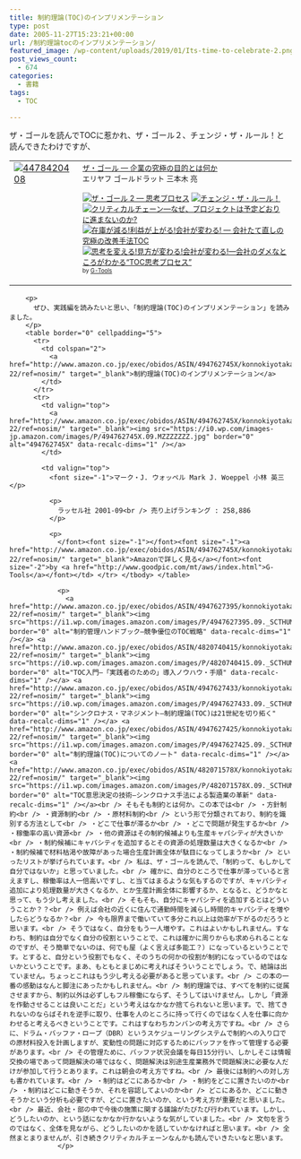 ```yaml
---
title: 制約理論(TOC)のインプリメンテーション
type: post
date: 2005-11-27T15:23:21+00:00
url: /制約理論tocのインプリメンテーション/
featured_image: /wp-content/uploads/2019/01/Its-time-to-celebrate-2.png
post_views_count:
  - 674
categories:
  - 書籍
tags:
  - TOC

---
```

ザ・ゴールを読んでTOCに惹かれ、ザ・ゴール２、チェンジ・ザ・ルール！と読んできたわけですが、

<table border="0" cellpadding="5">
  <tr>
    <td valign="top">
      <a href="http://www.amazon.co.jp/exec/obidos/ASIN/4478420408/konnokiyotaka-22/ref=nosim/" target="_blank"><img src="https://i0.wp.com/images.amazon.com/images/P/4478420408.09._SCMZZZZZZZ_.jpg" border="0" alt="4478420408" data-recalc-dims="1" /></a>
    </td>
    <td valign="top">
      <font size="-1"><a href="http://www.amazon.co.jp/exec/obidos/ASIN/4478420408/konnokiyotaka-22/ref=nosim/" target="_blank">ザ・ゴール ― 企業の究極の目的とは何か</a><br /> エリヤフ ゴールドラット 三本木 亮</p>
      <p>
        </font><font size="-1"></font><font size="-1"><a href="http://www.amazon.co.jp/exec/obidos/ASIN/4478420416/konnokiyotaka-22/ref=nosim/" target="_blank"><img src="https://i1.wp.com/images.amazon.com/images/P/4478420416.09._SCTHUMBZZZ_.jpg" border="0" alt="ザ・ゴール 2 ― 思考プロセス" data-recalc-dims="1" /></a> <a href="http://www.amazon.co.jp/exec/obidos/ASIN/4478420440/konnokiyotaka-22/ref=nosim/" target="_blank"><img src="https://i0.wp.com/images.amazon.com/images/P/4478420440.09._SCTHUMBZZZ_.jpg" border="0" alt="チェンジ・ザ・ルール！" data-recalc-dims="1" /></a> <a href="http://www.amazon.co.jp/exec/obidos/ASIN/4478420459/konnokiyotaka-22/ref=nosim/" target="_blank"><img src="https://i0.wp.com/images.amazon.com/images/P/4478420459.09._SCTHUMBZZZ_.jpg" border="0" alt="クリティカルチェーン―なぜ、プロジェクトは予定どおりに進まないのか?" data-recalc-dims="1" /></a> <a href="http://www.amazon.co.jp/exec/obidos/ASIN/4806115959/konnokiyotaka-22/ref=nosim/" target="_blank"><img src="https://i2.wp.com/images.amazon.com/images/P/4806115959.09._SCTHUMBZZZ_.jpg" border="0" alt="在庫が減る!利益が上がる!会社が変わる! ― 会社たて直しの究極の改善手法TOC" data-recalc-dims="1" /></a> <a href="http://www.amazon.co.jp/exec/obidos/ASIN/4806117838/konnokiyotaka-22/ref=nosim/" target="_blank"><img src="https://i2.wp.com/images.amazon.com/images/P/4806117838.09._SCTHUMBZZZ_.jpg" border="0" alt="思考を変える!見方が変わる!会社が変わる!―会社のダメなところがわかる“TOC思考プロセス”" data-recalc-dims="1" /></a> </font><font size="-2"><br /> by <a href="http://www.goodpic.com/mt/aws/index.html">G-Tools</a></font></td> </tr> </tbody> </table> 
        
        <p>
          ぜひ、実践編を読みたいと思い、「制約理論(TOC)のインプリメンテーション」を読みました。
        </p>
        <table border="0" cellpadding="5">
          <tr>
            <td colspan="2">
              <a href="http://www.amazon.co.jp/exec/obidos/ASIN/494762745X/konnokiyotaka-22/ref=nosim/" target="_blank">制約理論(TOC)のインプリメンテーション</a>
            </td>
          </tr>
          <tr>
            <td valign="top">
              <a href="http://www.amazon.co.jp/exec/obidos/ASIN/494762745X/konnokiyotaka-22/ref=nosim/" target="_blank"><img src="https://i0.wp.com/images-jp.amazon.com/images/P/494762745X.09.MZZZZZZZ.jpg" border="0" alt="494762745X" data-recalc-dims="1" /></a>
            </td>
            
            <td valign="top">
              <font size="-1">マーク・J. ウォッペル Mark J. Woeppel 小林 英三</p> 
              
              <p>
                ラッセル社 2001-09<br /> 売り上げランキング : 258,886
              </p>
              
              <p>
                </font><font size="-1"></font><font size="-1"><a href="http://www.amazon.co.jp/exec/obidos/ASIN/494762745X/konnokiyotaka-22/ref=nosim/" target="_blank">Amazonで詳しく見る</a></font><font size="-2">by <a href="http://www.goodpic.com/mt/aws/index.html">G-Tools</a></font></td> </tr> </tbody> </table> 
                
                <p>
                  <a href="http://www.amazon.co.jp/exec/obidos/ASIN/4947627395/konnokiyotaka-22/ref=nosim/" target="_blank"><img src="https://i1.wp.com/images.amazon.com/images/P/4947627395.09._SCTHUMBZZZ_.jpg" border="0" alt="制約管理ハンドブック―競争優位のTOC戦略" data-recalc-dims="1" /></a> <a href="http://www.amazon.co.jp/exec/obidos/ASIN/4820740415/konnokiyotaka-22/ref=nosim/" target="_blank"><img src="https://i0.wp.com/images.amazon.com/images/P/4820740415.09._SCTHUMBZZZ_.jpg" border="0" alt="TOC入門―「実践者のための」導入ノウハウ・手順" data-recalc-dims="1" /></a> <a href="http://www.amazon.co.jp/exec/obidos/ASIN/4947627433/konnokiyotaka-22/ref=nosim/" target="_blank"><img src="https://i0.wp.com/images.amazon.com/images/P/4947627433.09._SCTHUMBZZZ_.jpg" border="0" alt="シンクロナス・マネジメント―制約理論(TOC)は21世紀を切り拓く" data-recalc-dims="1" /></a> <a href="http://www.amazon.co.jp/exec/obidos/ASIN/4947627425/konnokiyotaka-22/ref=nosim/" target="_blank"><img src="https://i1.wp.com/images.amazon.com/images/P/4947627425.09._SCTHUMBZZZ_.jpg" border="0" alt="制約理論(TOC)についてのノート" data-recalc-dims="1" /></a> <a href="http://www.amazon.co.jp/exec/obidos/ASIN/482071578X/konnokiyotaka-22/ref=nosim/" target="_blank"><img src="https://i1.wp.com/images.amazon.com/images/P/482071578X.09._SCTHUMBZZZ_.jpg" border="0" alt="TOC意思決定の技術―シンクロナス手法による製造業の革新" data-recalc-dims="1" /></a><br /> そもそも制約とは何か。この本では<br /> ・方針制約<br /> ・資源制約<br /> ・原材料制約<br /> という形で分類されており、制約を識別する方法として<br /> ・どこで仕事が滞るか<br /> ・どこで問題が発生するか<br /> ・稼働率の高い資源<br /> ・他の資源はその制約候補よりも生産キャパシティが大きいか<br /> ・制約候補にキャパシティを追加するとその資源の処理数量は大きくなるか<br /> ・制約候補で材料枯渇や故障があった場合生産計画全体が駄目になってしまうか<br /> といったリストが挙げられています。<br /> 私は、ザ・ゴールを読んで、「制約って、もしかして自分ではないか」と思っていました。<br /> 確かに、自分のところで仕事が滞っていると言えますし、稼働率は人一倍高いですし、と当てはまるような気もするのですが、キャパシティ追加により処理数量が大きくなるか、とか生産計画全体に影響するか、となると、どうかなと思って、もう少し考えました。<br /> そもそも、自分にキャパシティを追加するとはどういうことか？？<br /> 例えば会社の近くに住んで通勤時間を減らし時間的キャパシティを増やしたらどうなるか？<br /> 今も限界まで働いていて多分これ以上は効率が下がるのだろうと思います。<br /> そうではなく、自分をもう一人増やす。これはよいかもしれません。すなわち、制約は自分でなく自分の役割ということで、これは確かに周りからも求められることなのですが、そう簡単でないのは、何でも屋（よく言えば多能工？）になっているということです。とすると、自分という役割でもなく、そのうちの何かの役割が制約になっているのではないかということです。まあ、もともとまじめに考えればそういうことでしょう。で、結論は出ていません。ちょっとこれはもう少し考える必要があると思っています。<br /> この本の一番の感動はなんと脚注にあったかもしれません。<br /> 制約理論では、すべてを制約に従属させますから、制約以外は必ずしもフル稼働にならず、そうしてはいけません。しかし「資源を作動させることは良いことだ」という考えはなかなか捨てられないと思います。で、捨てきれないのならばそれを逆手に取り、仕事を人のところに持って行くのではなく人を仕事に向かわせると考えるべきということです。これはすなわちカンバンの考え方ですね。<br /> さらに、ドラム・バッファ・ロープ（DBR）というスケジューリングシステムで制約への入り口での原材料投入を計画しますが、変動性の問題に対応するためにバッファを作って管理する必要があります。<br /> その管理ために、バッファ状況会議を毎日15分行い、しかしそこは情報交換の場であって問題解決の場ではなく、問題解決は別途生産業務外で問題解決に必要な人だけが参加して行うとあります。これは朝会の考え方ですね。<br /> 最後には制約への対し方も書かれています。<br /> ・制約はどこにあるか<br /> ・制約をどこに置きたいのか<br /> ・制約はどこに動きそうか、それを容認してよいのか<br /> どこにあるか、どこに動きそうかという分析も必要ですが、どこに置きたいのか、という考え方が重要だと思いました。<br /> 最近、会社・部の中で今後の施策に関する議論がたびたび行われています。しかし、どうしたいのか、という話になかなか行かないような気がしていました。<br /> 文句を言うのではなく、全体を見ながら、どうしたいのかを話していかなければと思います。<br /> 全然まとまりませんが、引き続きクリティカルチェーンなんかも読んでいきたいなと思います。
                </p>